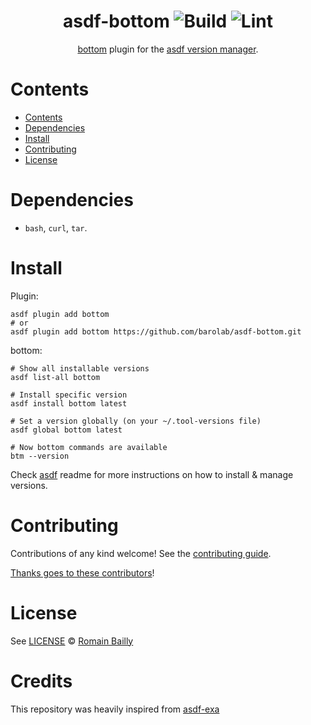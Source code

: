 <div align="center">

# asdf-bottom ![Build](https://github.com/barolab/asdf-bottom/workflows/Build/badge.svg) ![Lint](https://github.com/barolab/asdf-bottom/workflows/Lint/badge.svg)

[bottom](https://github.com/ClementTsang/bottom) plugin for the [asdf version manager](https://asdf-vm.com).

</div>

# Contents

- [Contents](#contents)
- [Dependencies](#dependencies)
- [Install](#install)
- [Contributing](#contributing)
- [License](#license)

# Dependencies

- `bash`, `curl`, `tar`.

# Install

Plugin:

```shell
asdf plugin add bottom
# or
asdf plugin add bottom https://github.com/barolab/asdf-bottom.git
```

bottom:

```shell
# Show all installable versions
asdf list-all bottom

# Install specific version
asdf install bottom latest

# Set a version globally (on your ~/.tool-versions file)
asdf global bottom latest

# Now bottom commands are available
btm --version
```

Check [asdf](https://github.com/asdf-vm/asdf) readme for more instructions on how to
install & manage versions.

# Contributing

Contributions of any kind welcome! See the [contributing guide](contributing.md).

[Thanks goes to these contributors](https://github.com/barolab/asdf-bottom/graphs/contributors)!

# License

See [LICENSE](LICENSE) © [Romain Bailly](https://github.com/barolab/)

# Credits

This repository was heavily inspired from [asdf-exa](https://github.com/nyrst/asdf-exa)
